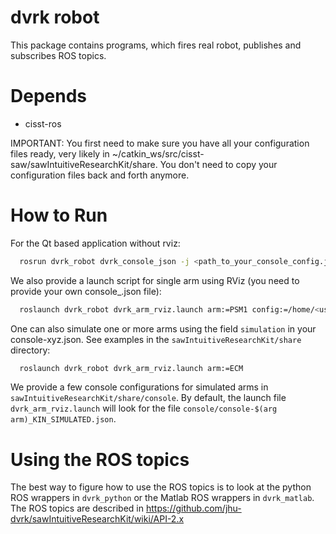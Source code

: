 dvrk robot
==========

This package contains programs, which fires real robot, publishes and
subscribes ROS topics.

# Depends
* cisst-ros

IMPORTANT: You first need to make sure you have all your configuration
files ready, very likely in
~/catkin_ws/src/cisst-saw/sawIntuitiveResearchKit/share.  You don't
need to copy your configuration files back and forth anymore.

# How to Run

For the Qt based application without rviz:
```sh
  rosrun dvrk_robot dvrk_console_json -j <path_to_your_console_config.json>
```

We also provide a launch script for single arm using RViz (you need to provide your own console_<arm>.json file):
```sh
  roslaunch dvrk_robot dvrk_arm_rviz.launch arm:=PSM1 config:=/home/<user_name>/catkin_ws/src/cisst-saw/sawIntuitiveResearchKit/share/jhu-dVRK/console-PSM1.json
```

One can also simulate one or more arms using the field `simulation` in your console-xyz.json.  See examples in the `sawIntuitiveResearchKit/share` directory:
```sh
  roslaunch dvrk_robot dvrk_arm_rviz.launch arm:=ECM
```

We provide a few console configurations for simulated arms in `sawIntuitiveResearchKit/share/console`.  By default, the launch file `dvrk_arm_rviz.launch` will look for the file `console/console-$(arg arm)_KIN_SIMULATED.json`.

# Using the ROS topics

The best way to figure how to use the ROS topics is to look at the
python ROS wrappers in `dvrk_python` or the Matlab ROS wrappers in
`dvrk_matlab`.  The ROS topics are described in https://github.com/jhu-dvrk/sawIntuitiveResearchKit/wiki/API-2.x
